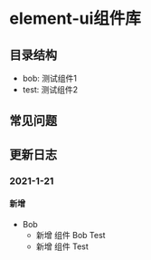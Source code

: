 # element-ui组件库

## 目录结构

* bob: 测试组件1
* test: 测试组件2

## 常见问题

## 更新日志

### 2021-1-21

#### 新增

- Bob 
  - 新增 组件 Bob
Test
  - 新增 组件 Test